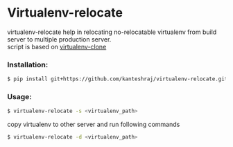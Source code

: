 # Virtualenv-relocate  
virtualenv-relocate help in relocating no-relocatable virtualenv from build server to multiple production server.  
script is based on [virtualenv-clone](https://github.com/edwardgeorge/virtualenv-clone/)

### Installation:  
```sh
$ pip install git+https://github.com/kanteshraj/virtualenv-relocate.git
````  

### Usage:
```sh
$ virtualenv-relocate -s <virtualenv_path>
```
copy virtualenv to other server and run following commands  
```sh
$ virtualenv-relocate -d <virtualenv_path>
```